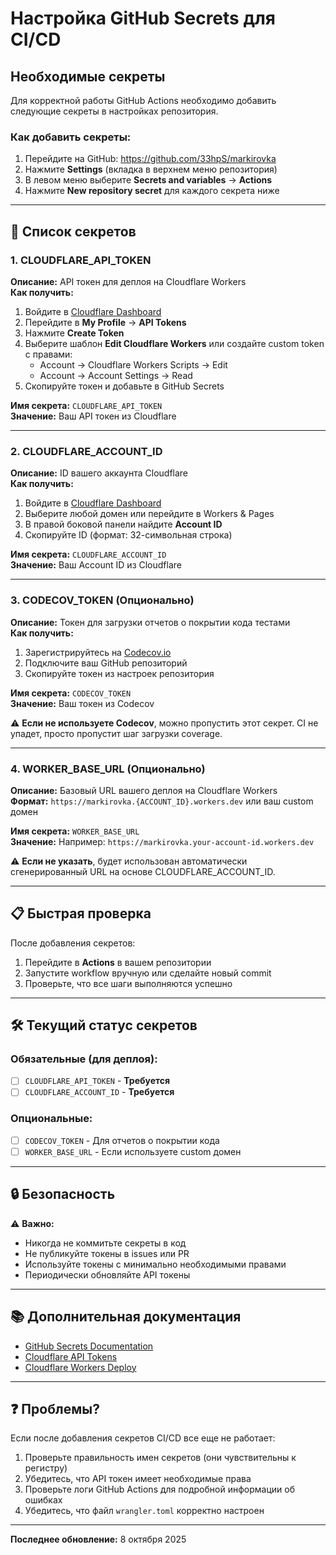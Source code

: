 # Настройка GitHub Secrets для CI/CD

## Необходимые секреты

Для корректной работы GitHub Actions необходимо добавить следующие секреты в настройках репозитория.

### Как добавить секреты:

1. Перейдите на GitHub: https://github.com/33hpS/markirovka
2. Нажмите **Settings** (вкладка в верхнем меню репозитория)
3. В левом меню выберите **Secrets and variables** → **Actions**
4. Нажмите **New repository secret** для каждого секрета ниже

---

## 🔑 Список секретов

### 1. CLOUDFLARE_API_TOKEN

**Описание:** API токен для деплоя на Cloudflare Workers  
**Как получить:**

1. Войдите в [Cloudflare Dashboard](https://dash.cloudflare.com/)
2. Перейдите в **My Profile** → **API Tokens**
3. Нажмите **Create Token**
4. Выберите шаблон **Edit Cloudflare Workers** или создайте custom token с правами:
   - Account → Cloudflare Workers Scripts → Edit
   - Account → Account Settings → Read
5. Скопируйте токен и добавьте в GitHub Secrets

**Имя секрета:** `CLOUDFLARE_API_TOKEN`  
**Значение:** Ваш API токен из Cloudflare

---

### 2. CLOUDFLARE_ACCOUNT_ID

**Описание:** ID вашего аккаунта Cloudflare  
**Как получить:**

1. Войдите в [Cloudflare Dashboard](https://dash.cloudflare.com/)
2. Выберите любой домен или перейдите в Workers & Pages
3. В правой боковой панели найдите **Account ID**
4. Скопируйте ID (формат: 32-символьная строка)

**Имя секрета:** `CLOUDFLARE_ACCOUNT_ID`  
**Значение:** Ваш Account ID из Cloudflare

---

### 3. CODECOV_TOKEN (Опционально)

**Описание:** Токен для загрузки отчетов о покрытии кода тестами  
**Как получить:**

1. Зарегистрируйтесь на [Codecov.io](https://codecov.io/)
2. Подключите ваш GitHub репозиторий
3. Скопируйте токен из настроек репозитория

**Имя секрета:** `CODECOV_TOKEN`  
**Значение:** Ваш токен из Codecov

⚠️ **Если не используете Codecov**, можно пропустить этот секрет. CI не упадет, просто пропустит шаг
загрузки coverage.

---

### 4. WORKER_BASE_URL (Опционально)

**Описание:** Базовый URL вашего деплоя на Cloudflare Workers  
**Формат:** `https://markirovka.{ACCOUNT_ID}.workers.dev` или ваш custom домен

**Имя секрета:** `WORKER_BASE_URL`  
**Значение:** Например: `https://markirovka.your-account-id.workers.dev`

⚠️ **Если не указать**, будет использован автоматически сгенерированный URL на основе
CLOUDFLARE_ACCOUNT_ID.

---

## 📋 Быстрая проверка

После добавления секретов:

1. Перейдите в **Actions** в вашем репозитории
2. Запустите workflow вручную или сделайте новый commit
3. Проверьте, что все шаги выполняются успешно

---

## 🛠️ Текущий статус секретов

### Обязательные (для деплоя):

- [ ] `CLOUDFLARE_API_TOKEN` - **Требуется**
- [ ] `CLOUDFLARE_ACCOUNT_ID` - **Требуется**

### Опциональные:

- [ ] `CODECOV_TOKEN` - Для отчетов о покрытии кода
- [ ] `WORKER_BASE_URL` - Если используете custom домен

---

## 🔒 Безопасность

⚠️ **Важно:**

- Никогда не коммитьте секреты в код
- Не публикуйте токены в issues или PR
- Используйте токены с минимально необходимыми правами
- Периодически обновляйте API токены

---

## 📚 Дополнительная документация

- [GitHub Secrets Documentation](https://docs.github.com/en/actions/security-guides/encrypted-secrets)
- [Cloudflare API Tokens](https://developers.cloudflare.com/fundamentals/api/get-started/create-token/)
- [Cloudflare Workers Deploy](https://developers.cloudflare.com/workers/wrangler/ci-cd/)

---

## ❓ Проблемы?

Если после добавления секретов CI/CD все еще не работает:

1. Проверьте правильность имен секретов (они чувствительны к регистру)
2. Убедитесь, что API токен имеет необходимые права
3. Проверьте логи GitHub Actions для подробной информации об ошибках
4. Убедитесь, что файл `wrangler.toml` корректно настроен

---

**Последнее обновление:** 8 октября 2025
